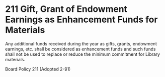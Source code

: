 # 211 Gift, Grant of Endowment Earnings as Enhancement Funds for Materials

Any additional funds received during the year as gifts, grants, endowment earnings, etc. shall be considered as enhancement funds and such funds shall not be used to replace or reduce the minimum commitment for Library materials.

Board Policy 211 (Adopted 2-91)
